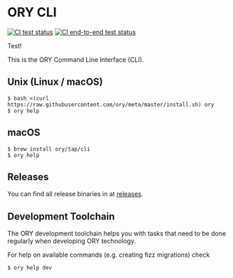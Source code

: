 # ORY CLI

[![CI test status](https://github.com/ory/cli/actions/workflows/test.yml/badge.svg)](https://github.com/ory/cli/actions/workflows/test.yml)
[![CI end-to-end test status](https://github.com/ory/cli/actions/workflows/test-e2e.yml/badge.svg)](https://github.com/ory/cli/actions/workflows/test-e2e.yml)

Test!

This is the ORY Command Line Interface (CLI).

## Unix (Linux / macOS)

```shell-session
$ bash <(curl https://raw.githubusercontent.com/ory/meta/master/install.sh) ory
$ ory help
```

## macOS

```shell-session
$ brew install ory/tap/cli
$ ory help
```

## Releases

You can find all release binaries in at
[releases](https://github.com/ory/cli/releases).

## Development Toolchain

The ORY development toolchain helps you with tasks that need to be done
regularly when developing ORY technology.

For help on available commands (e.g. creating fizz migrations) check

```
$ ory help dev
```
